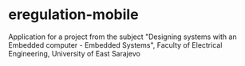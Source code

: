 # eregulation-mobile
Application for a project from the subject "Designing systems with an Embedded computer - Embedded Systems", Faculty of Electrical Engineering, University of East Sarajevo
